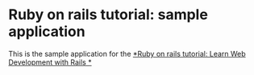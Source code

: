 # Ruby on rails tutorial: sample application

This is the sample application for the [*Ruby on rails tutorial: Learn Web Development with Rails *](http://www.railstutorial.org/)
